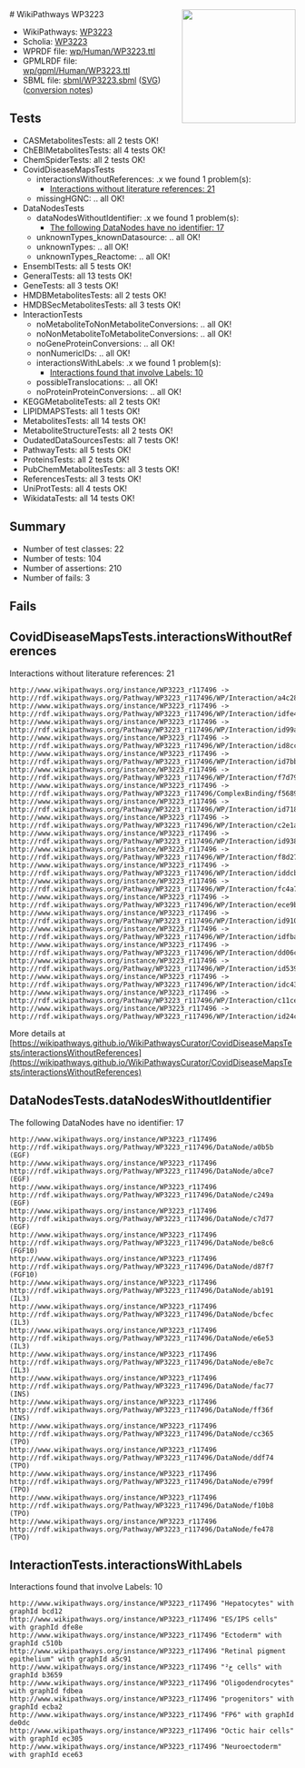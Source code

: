 <img style="float: right; width: 200px" src="../logo.png" />
# WikiPathways WP3223

* WikiPathways: [WP3223](https://identifiers.org/wikipathways:WP3223)
* Scholia: [WP3223](https://scholia.toolforge.org/wikipathways/WP3223)
* WPRDF file: [wp/Human/WP3223.ttl](../wp/Human/WP3223.ttl)
* GPMLRDF file: [wp/gpml/Human/WP3223.ttl](../wp/gpml/Human/WP3223.ttl)
* SBML file: [sbml/WP3223.sbml](../sbml/WP3223.sbml) ([SVG](../sbml/WP3223.svg)) ([conversion notes](../sbml/WP3223.txt))

## Tests
* CASMetabolitesTests: all 2 tests OK!
* ChEBIMetabolitesTests: all 4 tests OK!
* ChemSpiderTests: all 2 tests OK!
* CovidDiseaseMapsTests
    * interactionsWithoutReferences: .x we found 1 problem(s):
        * [Interactions without literature references: 21](#9701cd01)
    * missingHGNC: .. all OK!
* DataNodesTests
    * dataNodesWithoutIdentifier: .x we found 1 problem(s):
        * [The following DataNodes have no identifier: 17](#8792c497)
    * unknownTypes_knownDatasource: .. all OK!
    * unknownTypes: .. all OK!
    * unknownTypes_Reactome: .. all OK!
* EnsemblTests: all 5 tests OK!
* GeneralTests: all 13 tests OK!
* GeneTests: all 3 tests OK!
* HMDBMetabolitesTests: all 2 tests OK!
* HMDBSecMetabolitesTests: all 3 tests OK!
* InteractionTests
    * noMetaboliteToNonMetaboliteConversions: .. all OK!
    * noNonMetaboliteToMetaboliteConversions: .. all OK!
    * noGeneProteinConversions: .. all OK!
    * nonNumericIDs: .. all OK!
    * interactionsWithLabels: .x we found 1 problem(s):
        * [Interactions found that involve Labels: 10](#fe97a8b8)
    * possibleTranslocations: .. all OK!
    * noProteinProteinConversions: .. all OK!
* KEGGMetaboliteTests: all 2 tests OK!
* LIPIDMAPSTests: all 1 tests OK!
* MetabolitesTests: all 14 tests OK!
* MetaboliteStructureTests: all 2 tests OK!
* OudatedDataSourcesTests: all 7 tests OK!
* PathwayTests: all 5 tests OK!
* ProteinsTests: all 2 tests OK!
* PubChemMetabolitesTests: all 3 tests OK!
* ReferencesTests: all 3 tests OK!
* UniProtTests: all 4 tests OK!
* WikidataTests: all 14 tests OK!


## Summary

* Number of test classes: 22
* Number of tests: 104
* Number of assertions: 210
* Number of fails: 3

## Fails

<a name="9701cd01" />

## CovidDiseaseMapsTests.interactionsWithoutReferences

Interactions without literature references: 21
```
http://www.wikipathways.org/instance/WP3223_r117496 -> http://rdf.wikipathways.org/Pathway/WP3223_r117496/WP/Interaction/a4c28
http://www.wikipathways.org/instance/WP3223_r117496 -> http://rdf.wikipathways.org/Pathway/WP3223_r117496/WP/Interaction/idfe4b9a09
http://www.wikipathways.org/instance/WP3223_r117496 -> http://rdf.wikipathways.org/Pathway/WP3223_r117496/WP/Interaction/id99aa735a
http://www.wikipathways.org/instance/WP3223_r117496 -> http://rdf.wikipathways.org/Pathway/WP3223_r117496/WP/Interaction/id8cc18850
http://www.wikipathways.org/instance/WP3223_r117496 -> http://rdf.wikipathways.org/Pathway/WP3223_r117496/WP/Interaction/id7bb56021
http://www.wikipathways.org/instance/WP3223_r117496 -> http://rdf.wikipathways.org/Pathway/WP3223_r117496/WP/Interaction/f7d79
http://www.wikipathways.org/instance/WP3223_r117496 -> http://rdf.wikipathways.org/Pathway/WP3223_r117496/ComplexBinding/f5689
http://www.wikipathways.org/instance/WP3223_r117496 -> http://rdf.wikipathways.org/Pathway/WP3223_r117496/WP/Interaction/id718e1e0d
http://www.wikipathways.org/instance/WP3223_r117496 -> http://rdf.wikipathways.org/Pathway/WP3223_r117496/WP/Interaction/c2e1a
http://www.wikipathways.org/instance/WP3223_r117496 -> http://rdf.wikipathways.org/Pathway/WP3223_r117496/WP/Interaction/id938ab820
http://www.wikipathways.org/instance/WP3223_r117496 -> http://rdf.wikipathways.org/Pathway/WP3223_r117496/WP/Interaction/f8d27
http://www.wikipathways.org/instance/WP3223_r117496 -> http://rdf.wikipathways.org/Pathway/WP3223_r117496/WP/Interaction/iddcbcb5b4
http://www.wikipathways.org/instance/WP3223_r117496 -> http://rdf.wikipathways.org/Pathway/WP3223_r117496/WP/Interaction/fc4a7
http://www.wikipathways.org/instance/WP3223_r117496 -> http://rdf.wikipathways.org/Pathway/WP3223_r117496/WP/Interaction/ece9b
http://www.wikipathways.org/instance/WP3223_r117496 -> http://rdf.wikipathways.org/Pathway/WP3223_r117496/WP/Interaction/id910d274e
http://www.wikipathways.org/instance/WP3223_r117496 -> http://rdf.wikipathways.org/Pathway/WP3223_r117496/WP/Interaction/idfbae4bbc
http://www.wikipathways.org/instance/WP3223_r117496 -> http://rdf.wikipathways.org/Pathway/WP3223_r117496/WP/Interaction/dd06c
http://www.wikipathways.org/instance/WP3223_r117496 -> http://rdf.wikipathways.org/Pathway/WP3223_r117496/WP/Interaction/id539d8d1f
http://www.wikipathways.org/instance/WP3223_r117496 -> http://rdf.wikipathways.org/Pathway/WP3223_r117496/WP/Interaction/idc437cad4
http://www.wikipathways.org/instance/WP3223_r117496 -> http://rdf.wikipathways.org/Pathway/WP3223_r117496/WP/Interaction/c11ce
http://www.wikipathways.org/instance/WP3223_r117496 -> http://rdf.wikipathways.org/Pathway/WP3223_r117496/WP/Interaction/id24ceadd1
```

More details at [https://wikipathways.github.io/WikiPathwaysCurator/CovidDiseaseMapsTests/interactionsWithoutReferences](https://wikipathways.github.io/WikiPathwaysCurator/CovidDiseaseMapsTests/interactionsWithoutReferences)

<a name="8792c497" />

## DataNodesTests.dataNodesWithoutIdentifier

The following DataNodes have no identifier: 17
```
http://www.wikipathways.org/instance/WP3223_r117496 http://rdf.wikipathways.org/Pathway/WP3223_r117496/DataNode/a0b5b (EGF)
http://www.wikipathways.org/instance/WP3223_r117496 http://rdf.wikipathways.org/Pathway/WP3223_r117496/DataNode/a0ce7 (EGF)
http://www.wikipathways.org/instance/WP3223_r117496 http://rdf.wikipathways.org/Pathway/WP3223_r117496/DataNode/c249a (EGF)
http://www.wikipathways.org/instance/WP3223_r117496 http://rdf.wikipathways.org/Pathway/WP3223_r117496/DataNode/c7d77 (EGF)
http://www.wikipathways.org/instance/WP3223_r117496 http://rdf.wikipathways.org/Pathway/WP3223_r117496/DataNode/be8c6 (FGF10)
http://www.wikipathways.org/instance/WP3223_r117496 http://rdf.wikipathways.org/Pathway/WP3223_r117496/DataNode/d87f7 (FGF10)
http://www.wikipathways.org/instance/WP3223_r117496 http://rdf.wikipathways.org/Pathway/WP3223_r117496/DataNode/ab191 (IL3)
http://www.wikipathways.org/instance/WP3223_r117496 http://rdf.wikipathways.org/Pathway/WP3223_r117496/DataNode/bcfec (IL3)
http://www.wikipathways.org/instance/WP3223_r117496 http://rdf.wikipathways.org/Pathway/WP3223_r117496/DataNode/e6e53 (IL3)
http://www.wikipathways.org/instance/WP3223_r117496 http://rdf.wikipathways.org/Pathway/WP3223_r117496/DataNode/e8e7c (IL3)
http://www.wikipathways.org/instance/WP3223_r117496 http://rdf.wikipathways.org/Pathway/WP3223_r117496/DataNode/fac77 (INS)
http://www.wikipathways.org/instance/WP3223_r117496 http://rdf.wikipathways.org/Pathway/WP3223_r117496/DataNode/ff36f (INS)
http://www.wikipathways.org/instance/WP3223_r117496 http://rdf.wikipathways.org/Pathway/WP3223_r117496/DataNode/cc365 (TPO)
http://www.wikipathways.org/instance/WP3223_r117496 http://rdf.wikipathways.org/Pathway/WP3223_r117496/DataNode/ddf74 (TPO)
http://www.wikipathways.org/instance/WP3223_r117496 http://rdf.wikipathways.org/Pathway/WP3223_r117496/DataNode/e799f (TPO)
http://www.wikipathways.org/instance/WP3223_r117496 http://rdf.wikipathways.org/Pathway/WP3223_r117496/DataNode/f10b8 (TPO)
http://www.wikipathways.org/instance/WP3223_r117496 http://rdf.wikipathways.org/Pathway/WP3223_r117496/DataNode/fe478 (TPO)
```

<a name="fe97a8b8" />

## InteractionTests.interactionsWithLabels

Interactions found that involve Labels: 10
```
http://www.wikipathways.org/instance/WP3223_r117496 "Hepatocytes" with graphId bcd12
http://www.wikipathways.org/instance/WP3223_r117496 "ES/IPS cells" with graphId dfe8e
http://www.wikipathways.org/instance/WP3223_r117496 "Ectoderm" with graphId c510b
http://www.wikipathways.org/instance/WP3223_r117496 "Retinal pigment 
epithelium" with graphId a5c91
http://www.wikipathways.org/instance/WP3223_r117496 "خ² cells" with graphId b3659
http://www.wikipathways.org/instance/WP3223_r117496 "Oligodendrocytes" with graphId fdbea
http://www.wikipathways.org/instance/WP3223_r117496 "progenitors" with graphId ecba2
http://www.wikipathways.org/instance/WP3223_r117496 "FP6" with graphId de0dc
http://www.wikipathways.org/instance/WP3223_r117496 "Octic hair cells" with graphId ec305
http://www.wikipathways.org/instance/WP3223_r117496 "Neuroectoderm" with graphId ece63
```


